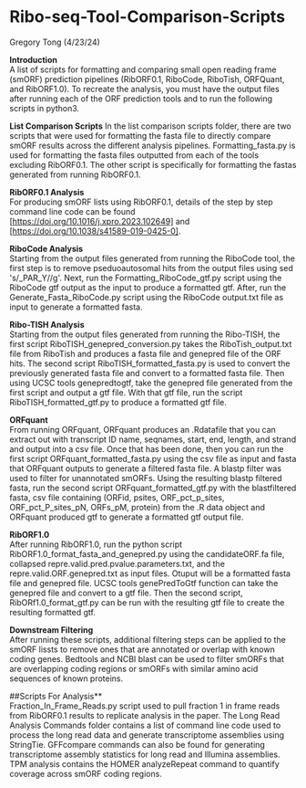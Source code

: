# Ribo-seq-Tool-Comparison-Scripts
Gregory Tong (4/23/24)

**Introduction**\
A list of scripts for formatting and comparing small open reading frame (smORF) prediction pipelines (RibORF0.1, RiboCode, RiboTish, ORFQuant, and RibORF1.0). To recreate the analysis, you must have the output files after running each of the ORF prediction tools and to run the following scripts in python3.

**List Comparison Scripts**
In the list comparison scripts folder, there are two scripts that were used for formatting the fasta file to directly compare smORF results across the different analysis pipelines. Formatting_fasta.py is used for formatting the fasta files outputted from each of the tools excluding RibORF0.1. The other script is specifically for formatting the fastas generated from running RibORF0.1.

**RibORF0.1 Analysis**\
For producing smORF lists using RibORF0.1, details of the step by step command line code can be found [https://doi.org/10.1016/j.xpro.2023.102649] and [https://doi.org/10.1038/s41589-019-0425-0].

**RiboCode Analysis**\
Starting from the output files generated from running the RiboCode tool, the first step is to remove pseduoautosomal hits from the output files using sed 's/_PAR_Y//g'. Next, run the Formatting_RiboCode_gtf.py script using the RiboCode gtf output as the input to produce a formatted gtf. After, run the Generate_Fasta_RiboCode.py script using the RiboCode output.txt file as input to generate a formatted fasta. 

**Ribo-TISH Analysis**\
Starting from the output files generated from running the Ribo-TISH, the first script RiboTISH_genepred_conversion.py takes the RiboTish_output.txt file from RiboTish and produces a fasta file and genepred file of the ORF hits. The second script RiboTISH_formatted_fasta.py is used to convert the previously generated fasta file and convert to a formatted fasta file. Then using UCSC tools genepredtogtf, take the genepred file generated from the first script and output a gtf file. With that gtf file, run the script RiboTISH_formatted_gtf.py to produce a formatted gtf file.

**ORFquant**\
From running ORFquant, ORFquant produces an .Rdatafile that you can extract out with transcript ID name, seqnames, start, end, length, and strand and output into a csv file. Once that has been done, then you can run the first script ORFquant_formatted_fasta.py using the csv file as input and fasta that ORFquant outputs to generate a filtered fasta file. A blastp filter was used to filter for unannotated smORFs. Using the resulting blastp filtered fasta, run the second script ORFquant_formatted_gtf.py with the blastfiltered fasta, csv file containing (ORFid,  psites, ORF_pct_p_sites, ORF_pct_P_sites_pN, ORFs_pM, protein) from the .R data object and ORFquant produced gtf to generate a formatted gtf output file. 

**RibORF1.0**\
After running RibORF1.0, run the python script RibORF1.0_format_fasta_and_genepred.py using the candidateORF.fa file, collapsed repre.valid.pred.pvalue.parameters.txt, and the repre.valid.ORF.genepred.txt as input files. Otuput will be a formatted fasta file and genepred file. UCSC tools genePredToGtf function can take the genepred file and convert to a gtf file. Then the second script, RibORf1.0_format_gtf.py can be run with the resulting gtf file to create the resulting formatted gtf.

**Downstream Filtering**\
After running these scripts, additional filtering steps can be applied to the smORF lissts to remove ones that are annotated or overlap with known coding genes. Bedtools and NCBI blast can be used to filter smORFs that are overlapping coding regions or smORFs with similar amino acid sequences of known proteins. 


##Scripts For Analysis**\
Fraction_In_Frame_Reads.py script used to pull fraction 1 in frame reads from RibORF0.1 results to replicate analysis in the paper. The Long Read Analysis Commands folder contains a list of command line code used to process the long read data and generate transcriptome assemblies using StringTie. GFFcompare commands can also be found for generating transcriptome assembly statistics for long read and Illumina assemblies. TPM analysis contains the HOMER analyzeRepeat command to quantify coverage across smORF coding regions.



